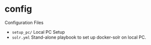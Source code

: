 config
======

Configuration Files

* `setup_pc/` Local PC Setup
* `solr.yml` Stand-alone playbook to set up docker-solr on local PC.

